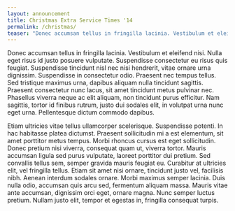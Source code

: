 ```yaml
---
layout: announcement
title: Christmas Extra Service Times '14
permalink: /christmas/
teaser: "Donec accumsan tellus in fringilla lacinia. Vestibulum et eleifend nisi. Nulla eget risus id justo posuere vulputate."
---
```

Donec accumsan tellus in fringilla lacinia. Vestibulum et eleifend nisi. Nulla eget risus id justo posuere vulputate. Suspendisse consectetur eu risus quis feugiat. Suspendisse tincidunt nisl nec nisi hendrerit, vitae ornare urna dignissim. Suspendisse in consectetur odio. Praesent nec tempus tellus. Sed tristique maximus urna, dapibus aliquam nulla tincidunt sagittis. Praesent consectetur nunc lacus, sit amet tincidunt metus pulvinar nec. Phasellus viverra neque ac elit aliquam, non tincidunt purus efficitur. Nam sagittis, tortor id finibus rutrum, justo dui sodales elit, in volutpat urna nunc eget urna. Pellentesque dictum commodo dapibus.

Etiam ultricies vitae tellus ullamcorper scelerisque. Suspendisse potenti. In hac habitasse platea dictumst. Praesent sollicitudin mi a est elementum, sit amet porttitor metus tempus. Morbi rhoncus cursus est eget sollicitudin. Donec pretium nisi viverra, consequat quam ut, viverra tortor. Mauris accumsan ligula sed purus vulputate, laoreet porttitor dui pretium. Sed convallis tellus sem, semper gravida mauris feugiat eu. Curabitur at ultricies elit, vel fringilla tellus. Etiam sit amet nisi ornare, tincidunt justo vel, facilisis nibh. Aenean interdum sodales ornare. Morbi maximus semper lacinia. Duis nulla odio, accumsan quis arcu sed, fermentum aliquam massa. Mauris vitae ante accumsan, dignissim orci eget, ornare magna. Nunc semper luctus pretium. Nullam justo elit, tempor et egestas in, fringilla consequat turpis.
